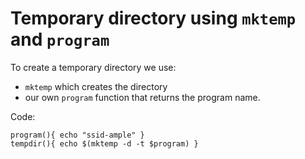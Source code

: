# Temporary directory using `mktemp` and `program`

To create a temporary directory we use:

  * `mktemp` which creates the directory
  * our own `program` function that returns the program name.

Code:

    program(){ echo "ssid-ample" }
    tempdir(){ echo $(mktemp -d -t $program) }
